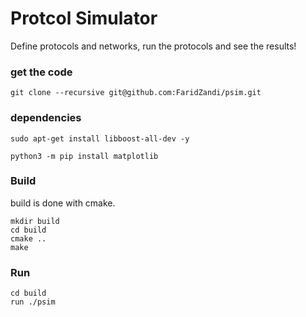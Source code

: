 # Protcol Simulator

Define protocols and networks, run the protocols and see the results!


### get the code 
```
git clone --recursive git@github.com:FaridZandi/psim.git
```


### dependencies 
```
sudo apt-get install libboost-all-dev -y
 
python3 -m pip install matplotlib
```

### Build 

build is done with cmake. 

```
mkdir build 
cd build 
cmake ..
make 
```

### Run 

```
cd build
run ./psim
```